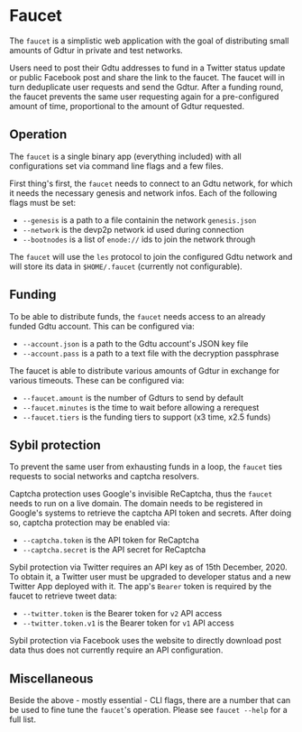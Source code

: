 # Faucet

The `faucet` is a simplistic web application with the goal of distributing small amounts of Gdtur in private and test networks.

Users need to post their Gdtu addresses to fund in a Twitter status update or public Facebook post and share the link to the faucet. The faucet will in turn deduplicate user requests and send the Gdtur. After a funding round, the faucet prevents the same user requesting again for a pre-configured amount of time, proportional to the amount of Gdtur requested.

## Operation

The `faucet` is a single binary app (everything included) with all configurations set via command line flags and a few files.

First thing's first, the `faucet` needs to connect to an Gdtu network, for which it needs the necessary genesis and network infos. Each of the following flags must be set:

- `--genesis` is a path to a file containin the network `genesis.json`
- `--network` is the devp2p network id used during connection
- `--bootnodes` is a list of `enode://` ids to join the network through

The `faucet` will use the `les` protocol to join the configured Gdtu network and will store its data in `$HOME/.faucet` (currently not configurable).

## Funding

To be able to distribute funds, the `faucet` needs access to an already funded Gdtu account. This can be configured via:

- `--account.json` is a path to the Gdtu account's JSON key file
- `--account.pass` is a path to a text file with the decryption passphrase

The faucet is able to distribute various amounts of Gdtur in exchange for various timeouts. These can be configured via:

- `--faucet.amount` is the number of Gdturs to send by default
- `--faucet.minutes` is the time to wait before allowing a rerequest
- `--faucet.tiers` is the funding tiers to support  (x3 time, x2.5 funds)

## Sybil protection

To prevent the same user from exhausting funds in a loop, the `faucet` ties requests to social networks and captcha resolvers.

Captcha protection uses Google's invisible ReCaptcha, thus the `faucet` needs to run on a live domain. The domain needs to be registered in Google's systems to retrieve the captcha API token and secrets. After doing so, captcha protection may be enabled via:

- `--captcha.token` is the API token for ReCaptcha
- `--captcha.secret` is the API secret for ReCaptcha

Sybil protection via Twitter requires an API key as of 15th December, 2020. To obtain it, a Twitter user must be upgraded to developer status and a new Twitter App deployed with it. The app's `Bearer` token is required by the faucet to retrieve tweet data:

- `--twitter.token` is the Bearer token for `v2` API access
- `--twitter.token.v1` is the Bearer token for `v1` API access

Sybil protection via Facebook uses the website to directly download post data thus does not currently require an API configuration. 

## Miscellaneous

Beside the above - mostly essential - CLI flags, there are a number that can be used to fine tune the `faucet`'s operation. Please see `faucet --help` for a full list.